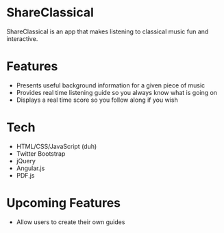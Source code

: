 ShareClassical
==============

ShareClassical is an app that makes listening to classical music fun and interactive.

Features
========

- Presents useful background information for a given piece of music
- Provides real time listening guide so you always know what is going on
- Displays a real time score so you follow along if you wish

Tech
====

- HTML/CSS/JavaScript (duh)
- Twitter Bootstrap
- jQuery
- Angular.js
- PDF.js

Upcoming Features
=================

- Allow users to create their own guides